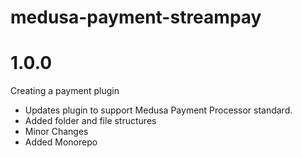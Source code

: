# medusa-payment-streampay

# 1.0.0

Creating a payment plugin

- Updates plugin to support Medusa Payment Processor standard.
- Added folder and file structures
- Minor Changes
- Added Monorepo




